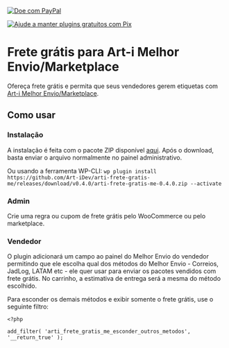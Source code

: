 [![Doe com PayPal](https://img.shields.io/badge/paypal-Contribua%20com%20o%20desenvolvimento-blue?style=for-the-badge&logo=paypal&link=https://www.paypal.com/donate/?hosted_button_id=TZ984YJ3SJEQA)](https://www.paypal.com/donate/?hosted_button_id=TZ984YJ3SJEQA)

[![Ajude a manter plugins gratuitos com Pix](https://img.shields.io/static/v1?style=for-the-badge&logo=pix&color=%2300b7a9&message=Ajude%20a%20manter%20plugins%20gratuitos%20com%20Pix&link=https://nubank.com.br/pagar/16gd05/2YML7GG3gW)](https://nubank.com.br/pagar/16gd05/2YML7GG3gW)

# Frete grátis para Art-i Melhor Envio/Marketplace

Ofereça frete grátis e permita que seus vendedores gerem etiquetas com [Art-i Melhor Envio/Marketplace](https://art-idesenvolvimento.com.br/wordpress/plugins/frete-melhor-envio-marketplace/).

## Como usar

### Instalação

A instalação é feita com o pacote ZIP disponível [aqui](https://github.com/Art-iDev/arti-frete-gratis-me/releases/download/v0.4.0/arti-frete-gratis-me-0.4.0.zip). Após o download, basta enviar o arquivo normalmente no painel administrativo.

Ou usando a ferramenta WP-CLI: `wp plugin install https://github.com/Art-iDev/arti-frete-gratis-me/releases/download/v0.4.0/arti-frete-gratis-me-0.4.0.zip --activate`

### Admin

Crie uma regra ou cupom de frete grátis pelo WooCommerce ou pelo marketplace.

### Vendedor

O plugin adicionará um campo ao painel do Melhor Envio do vendedor permitindo que ele escolha qual dos métodos do Melhor Envio - Correios, JadLog, LATAM etc - ele quer usar para enviar os pacotes vendidos com frete grátis. No carrinho, a estimativa de entrega será a mesma do método escolhido.

Para esconder os demais métodos e exibir somente o frete grátis, use o seguinte filtro:
```
<?php

add_filter( 'arti_frete_gratis_me_esconder_outros_metodos', '__return_true' );
```
